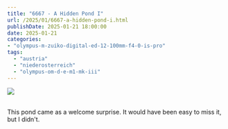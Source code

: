 ```yaml
---
title: "6667 - A Hidden Pond I"
url: /2025/01/6667-a-hidden-pond-i.html
publishDate: 2025-01-21 18:00:00
date: 2025-01-21
categories:
- "olympus-m-zuiko-digital-ed-12-100mm-f4-0-is-pro"
tags:
  - "austria"
  - "niederosterreich"
  - "olympus-om-d-e-m1-mk-iii"
---
```

<div class="container">
<div class="center"><a target="_blank" href="https://d25zfm9zpd7gm5.cloudfront.net/1200x1200/2020/20200913_131328_lr.jpg"><img class="webfeedsFeaturedVisual" src="https://d25zfm9zpd7gm5.cloudfront.net/0600x0600/2020/20200913_131328_lr.jpg" /></a></div>
</div>
<br />

This pond came as a welcome surprise. It would have been
easy to miss it, but I didn't.
